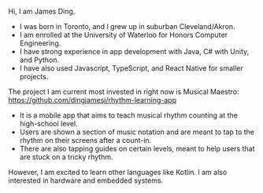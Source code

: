 Hi, I am James Ding.
- I was born in Toronto, and I grew up in suburban Cleveland/Akron.
- I am enrolled at the University of Waterloo for Honors Computer Engineering.
- I have strong experience in app development with Java, C# with Unity, and Python.
- I have also used Javascript, TypeScript, and React Native for smaller projects.

The project I am current most invested in right now is Musical Maestro:
https://github.com/dingjamesj/rhythm-learning-app
- It is a mobile app that aims to teach musical rhythm counting at the high-school level.
- Users are shown a section of music notation and are meant to tap to the rhythm on their screens after a count-in.
- There are also tapping guides on certain levels, meant to help users that are stuck on a tricky rhythm.

However, I am excited to learn other languages like Kotlin. I am also interested in hardware and embedded systems.
